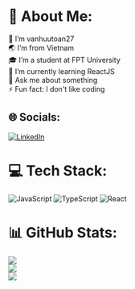 # 💫 About Me:
👋 I’m vanhuutoan27<br>🌏 I’m from Vietnam<br>🎓 I’m a student at FPT University<br>🌱 I’m currently learning ReactJS<br>💬 Ask me about something<br>⚡ Fun fact: I don't like coding<br>


## 🌐 Socials:
[![LinkedIn](https://img.shields.io/badge/LinkedIn-%230077B5.svg?logo=linkedin&logoColor=white)](https://linkedin.com/in/vanhuutoan27) 

# 💻 Tech Stack:
![JavaScript](https://img.shields.io/badge/javascript-%23323330.svg?style=for-the-badge&logo=javascript&logoColor=%23F7DF1E) ![TypeScript](https://img.shields.io/badge/typescript-%23007ACC.svg?style=for-the-badge&logo=typescript&logoColor=white) ![React](https://img.shields.io/badge/react-%2320232a.svg?style=for-the-badge&logo=react&logoColor=%2361DAFB)
# 📊 GitHub Stats:
![](https://github-readme-stats.vercel.app/api?username=vanhuutoan27&theme=dracula&hide_border=false&include_all_commits=false&count_private=false)<br/>
![](https://github-readme-streak-stats.herokuapp.com/?user=vanhuutoan27&theme=dracula&hide_border=false)<br/>
![](https://github-readme-stats.vercel.app/api/top-langs/?username=vanhuutoan27&theme=dracula&hide_border=false&include_all_commits=false&count_private=false&layout=compact)

<!-- Proudly created with GPRM ( https://gprm.itsvg.in ) -->
